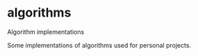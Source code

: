 # algorithms
Algorithm implementations

Some implementations of algorithms used for personal projects.
